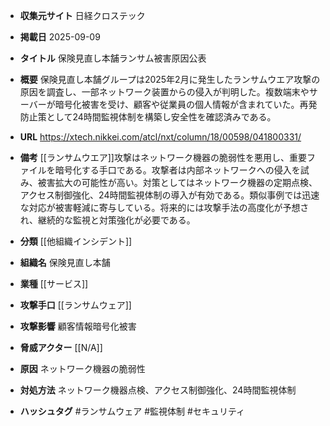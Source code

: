 - **収集元サイト**
日経クロステック

- **掲載日**
2025-09-09

- **タイトル**
保険見直し本舗ランサム被害原因公表

- **概要**
保険見直し本舗グループは2025年2月に発生したランサムウエア攻撃の原因を調査し、一部ネットワーク装置からの侵入が判明した。複数端末やサーバーが暗号化被害を受け、顧客や従業員の個人情報が含まれていた。再発防止策として24時間監視体制を構築し安全性を確認済みである。

- **URL**
https://xtech.nikkei.com/atcl/nxt/column/18/00598/041800331/

- **備考**
[[ランサムウエア]]攻撃はネットワーク機器の脆弱性を悪用し、重要ファイルを暗号化する手口である。攻撃者は内部ネットワークへの侵入を試み、被害拡大の可能性が高い。対策としてはネットワーク機器の定期点検、アクセス制御強化、24時間監視体制の導入が有効である。類似事例では迅速な対応が被害軽減に寄与している。将来的には攻撃手法の高度化が予想され、継続的な監視と対策強化が必要である。

- **分類**
[[他組織インシデント]]

- **組織名**
保険見直し本舗

- **業種**
[[サービス]]

- **攻撃手口**
[[ランサムウェア]]

- **攻撃影響**
顧客情報暗号化被害

- **脅威アクター**
[[N/A]]

- **原因**
ネットワーク機器の脆弱性

- **対処方法**
ネットワーク機器点検、アクセス制御強化、24時間監視体制

- **ハッシュタグ**
#ランサムウェア #監視体制 #セキュリティ
